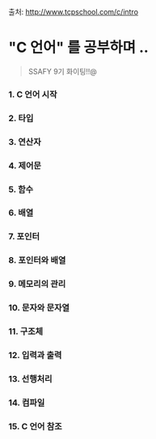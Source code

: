 출처: http://www.tcpschool.com/c/intro 

# "C 언어" 를 공부하며 ..
> SSAFY 9기 화이팅!!@
### 1. C 언어 시작
### 2. 타입
### 3. 연산자
### 4. 제어문
### 5. 함수
### 6. 배열
### 7. 포인터
### 8. 포인터와 배열
### 9. 메모리의 관리
### 10. 문자와 문자열
### 11. 구조체
### 12. 입력과 출력
### 13. 선행처리
### 14. 컴파일
### 15. C 언어 참조
